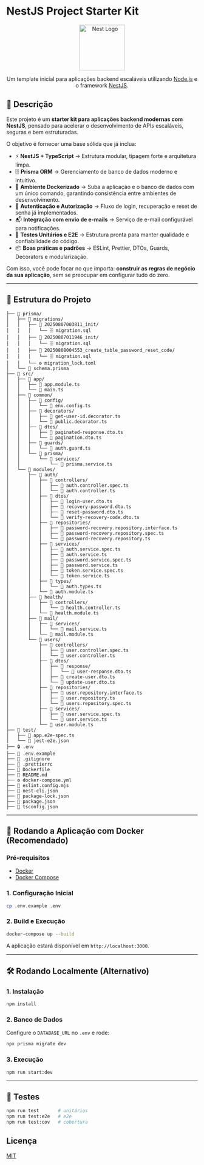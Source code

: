 # NestJS Project Starter Kit

<p align="center">
  <a href="http://nestjs.com/" target="blank"><img src="https://nestjs.com/img/logo-small.svg" width="120" alt="Nest Logo" /></a>
</p>

<p align="center">
  Um template inicial para aplicações backend escaláveis utilizando <a href="http://nodejs.org" target="_blank">Node.js</a> e o framework <a href="https://github.com/nestjs/nest">NestJS</a>.
</p>

## 📖 Descrição

Este projeto é um **starter kit para aplicações backend modernas com NestJS**, pensado para acelerar o desenvolvimento de APIs escaláveis, seguras e bem estruturadas.  

O objetivo é fornecer uma base sólida que já inclua:  

- ⚡ **NestJS + TypeScript** → Estrutura modular, tipagem forte e arquitetura limpa.  
- 🗄️ **Prisma ORM** → Gerenciamento de banco de dados moderno e intuitivo.  
- 🐳 **Ambiente Dockerizado** → Suba a aplicação e o banco de dados com um único comando, garantindo consistência entre ambientes de desenvolvimento.  
- 🔐 **Autenticação e Autorização** → Fluxo de login, recuperação e reset de senha já implementados.  
- 📬 **Integração com envio de e-mails** → Serviço de e-mail configurável para notificações.  
- 🧪 **Testes Unitários e E2E** → Estrutura pronta para manter qualidade e confiabilidade do código.  
- 📦 **Boas práticas e padrões** → ESLint, Prettier, DTOs, Guards, Decorators e modularização.  

Com isso, você pode focar no que importa: **construir as regras de negócio da sua aplicação**, sem se preocupar em configurar tudo do zero. 

---

## 📂 Estrutura do Projeto

```
├── 📁 prisma/
│   ├── 📁 migrations/
│   │   ├── 📁 20250807003811_init/
│   │   │   └── 🗄️ migration.sql
│   │   ├── 📁 20250807011946_init/
│   │   │   └── 🗄️ migration.sql
│   │   ├── 📁 20250808004553_create_table_password_reset_code/
│   │   │   └── 🗄️ migration.sql
│   │   └── ⚙️ migration_lock.toml
│   └── 📄 schema.prisma
├── 📁 src/
│   ├── 📁 app/
│   │   ├── 📄 app.module.ts
│   │   └── 📄 main.ts
│   ├── 📁 common/
│   │   ├── 📁 config/
│   │   │   └── 📄 env.config.ts
│   │   ├── 📁 decorators/
│   │   │   ├── 📄 get-user-id.decorator.ts
│   │   │   └── 📄 public.decorator.ts
│   │   ├── 📁 dtos/
│   │   │   ├── 📄 paginated-response.dto.ts
│   │   │   └── 📄 pagination.dto.ts
│   │   ├── 📁 guards/
│   │   │   └── 📄 auth.guard.ts
│   │   └── 📁 prisma/
│   │       └── 📁 services/
│   │           └── 📄 prisma.service.ts
│   └── 📁 modules/
│       ├── 📁 auth/
│       │   ├── 📁 controllers/
│       │   │   ├── 📄 auth.controller.spec.ts
│       │   │   └── 📄 auth.controller.ts
│       │   ├── 📁 dtos/
│       │   │   ├── 📄 login-user.dto.ts
│       │   │   ├── 📄 recovery-password.dto.ts
│       │   │   ├── 📄 reset-password.dto.ts
│       │   │   └── 📄 verify-recovery-code.dto.ts
│       │   ├── 📁 repositories/
│       │   │   ├── 📄 password-recovery.repository.interface.ts
│       │   │   ├── 📄 password-recovery.repository.spec.ts
│       │   │   └── 📄 password-recovery.repository.ts
│       │   ├── 📁 services/
│       │   │   ├── 📄 auth.service.spec.ts
│       │   │   ├── 📄 auth.service.ts
│       │   │   ├── 📄 password.service.spec.ts
│       │   │   ├── 📄 password.service.ts
│       │   │   ├── 📄 token.service.spec.ts
│       │   │   └── 📄 token.service.ts
│       │   ├── 📁 types/
│       │   │   └── 📄 auth.types.ts
│       │   └── 📄 auth.module.ts
│       ├── 📁 health/
│       │   ├── 📁 controllers/
│       │   │   └── 📄 health.controller.ts
│       │   └── 📄 health.module.ts
│       ├── 📁 mail/
│       │   ├── 📁 services/
│       │   │   └── 📄 mail.service.ts
│       │   └── 📄 mail.module.ts
│       └── 📁 users/
│           ├── 📁 controllers/
│           │   ├── 📄 user.controller.spec.ts
│           │   └── 📄 user.controller.ts
│           ├── 📁 dtos/
│           │   ├── 📁 response/
│           │   │   └── 📄 user-response.dto.ts
│           │   ├── 📄 create-user.dto.ts
│           │   └── 📄 update-user.dto.ts
│           ├── 📁 repositories/
│           │   ├── 📄 user.repository.interface.ts
│           │   ├── 📄 user.repository.ts
│           │   └── 📄 users.repository.spec.ts
│           ├── 📁 services/
│           │   ├── 📄 user.service.spec.ts
│           │   └── 📄 user.service.ts
│           └── 📄 user.module.ts
├── 📁 test/
│   ├── 📄 app.e2e-spec.ts
│   └── 📄 jest-e2e.json
├── 🔒 .env
├── 📄 .env.example
├── 🚫 .gitignore
├── 📄 .prettierrc
├── 🐳 Dockerfile
├── 📖 README.md
├── ⚙️ docker-compose.yml
├── 📄 eslint.config.mjs
├── 📄 nest-cli.json
├── 📄 package-lock.json
├── 📄 package.json
├── 📄 tsconfig.json
``` 

---

## 🚀 Rodando a Aplicação com Docker (Recomendado)

### Pré-requisitos

-   [Docker](https://www.docker.com/get-started)
-   [Docker Compose](https://docs.docker.com/compose/install/)

### 1. Configuração Inicial

```bash
cp .env.example .env
```

### 2. Build e Execução

```bash
docker-compose up --build
```

A aplicação estará disponível em `http://localhost:3000`.

---

## 🛠️ Rodando Localmente (Alternativo)

### 1. Instalação

```bash
npm install
```

### 2. Banco de Dados

Configure o `DATABASE_URL` no `.env` e rode:

```bash
npx prisma migrate dev
```

### 3. Execução

```bash
npm run start:dev
```

---

## 🧪 Testes

```bash
npm run test       # unitários
npm run test:e2e   # e2e
npm run test:cov   # cobertura
```

## Licença

[MIT](https://github.com/nestjs/nest/blob/master/LICENSE)
